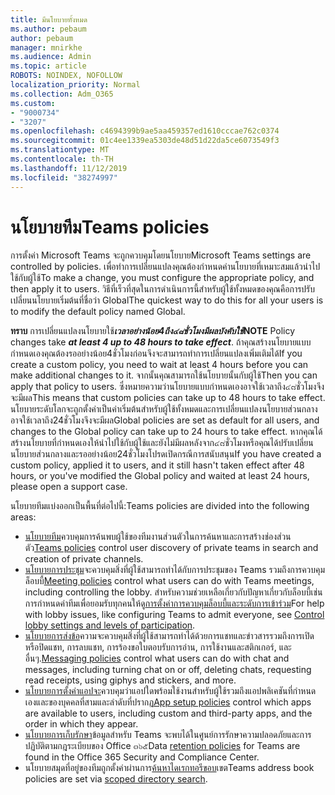 ```yaml
---
title: มีนโยบายทั้งหมด
ms.author: pebaum
author: pebaum
manager: mnirkhe
ms.audience: Admin
ms.topic: article
ROBOTS: NOINDEX, NOFOLLOW
localization_priority: Normal
ms.collection: Adm_O365
ms.custom:
- "9000734"
- "3207"
ms.openlocfilehash: c4694399b9ae5aa459357ed1610cccae762c0374
ms.sourcegitcommit: 01c4ee1339ea5303de48d51d22da5ce6073549f3
ms.translationtype: MT
ms.contentlocale: th-TH
ms.lasthandoff: 11/12/2019
ms.locfileid: "38274997"
---
```

# <a name="teams-policies"></a><span data-ttu-id="b4cf7-102">นโยบายทีม</span><span class="sxs-lookup"><span data-stu-id="b4cf7-102">Teams policies</span></span>

<span data-ttu-id="b4cf7-103">การตั้งค่า Microsoft Teams จะถูกควบคุมโดยนโยบาย</span><span class="sxs-lookup"><span data-stu-id="b4cf7-103">Microsoft Teams settings are controlled by policies.</span></span> <span data-ttu-id="b4cf7-104">เพื่อทำการเปลี่ยนแปลงคุณต้องกำหนดค่านโยบายที่เหมาะสมแล้วนำไปใช้กับผู้ใช้</span><span class="sxs-lookup"><span data-stu-id="b4cf7-104">To make a change, you must configure the appropriate policy, and then apply it to users.</span></span> <span data-ttu-id="b4cf7-105">วิธีที่เร็วที่สุดในการดำเนินการนี้สำหรับผู้ใช้ทั้งหมดของคุณคือการปรับเปลี่ยนนโยบายเริ่มต้นที่ชื่อว่า Global</span><span class="sxs-lookup"><span data-stu-id="b4cf7-105">The quickest way to do this for all your users is to modify the default policy named Global.</span></span> 

<span data-ttu-id="b4cf7-106">**ทราบ** การเปลี่ยนแปลงนโยบายใช้***เวลาอย่างน้อย4ถึง๔๘ชั่วโมงมีผลบังคับใช้***</span><span class="sxs-lookup"><span data-stu-id="b4cf7-106">**NOTE** Policy changes take ***at least 4 up to 48 hours to take effect***.</span></span> <span data-ttu-id="b4cf7-107">ถ้าคุณสร้างนโยบายแบบกำหนดเองคุณต้องรออย่างน้อย4ชั่วโมงก่อนจึงจะสามารถทำการเปลี่ยนแปลงเพิ่มเติมได้</span><span class="sxs-lookup"><span data-stu-id="b4cf7-107">If you create a custom policy, you need to wait at least 4 hours before you can make additional changes to it.</span></span> <span data-ttu-id="b4cf7-108">จากนั้นคุณสามารถใช้นโยบายนั้นกับผู้ใช้</span><span class="sxs-lookup"><span data-stu-id="b4cf7-108">Then you can apply that policy to users.</span></span> <span data-ttu-id="b4cf7-109">ซึ่งหมายความว่านโยบายแบบกำหนดเองอาจใช้เวลาถึง๔๘ชั่วโมงจึงจะมีผล</span><span class="sxs-lookup"><span data-stu-id="b4cf7-109">This means that custom policies can take up to 48 hours to take effect.</span></span> <span data-ttu-id="b4cf7-110">นโยบายระดับโลกจะถูกตั้งค่าเป็นค่าเริ่มต้นสำหรับผู้ใช้ทั้งหมดและการเปลี่ยนแปลงนโยบายส่วนกลางอาจใช้เวลาถึง24ชั่วโมงจึงจะมีผล</span><span class="sxs-lookup"><span data-stu-id="b4cf7-110">Global policies are set as default for all users, and changes to the Global policy can take up to 24 hours to take effect.</span></span> <span data-ttu-id="b4cf7-111">หากคุณได้สร้างนโยบายที่กำหนดเองให้นำไปใช้กับผู้ใช้และยังไม่มีผลหลังจาก๔๘ชั่วโมงหรือคุณได้ปรับเปลี่ยนนโยบายส่วนกลางและรออย่างน้อย24ชั่วโมงโปรดเปิดกรณีการสนับสนุน</span><span class="sxs-lookup"><span data-stu-id="b4cf7-111">If you have created a custom policy, applied it to users, and it still hasn't taken effect after 48 hours, or you've modified the Global policy and waited at least 24 hours, please open a support case.</span></span>

<span data-ttu-id="b4cf7-112">นโยบายทีมแบ่งออกเป็นพื้นที่ต่อไปนี้:</span><span class="sxs-lookup"><span data-stu-id="b4cf7-112">Teams policies are divided into the following areas:</span></span>

- <span data-ttu-id="b4cf7-113">[นโยบายทีม](https://docs.microsoft.com/MicrosoftTeams/teams-policies)ควบคุมการค้นพบผู้ใช้ของทีมงานส่วนตัวในการค้นหาและการสร้างช่องส่วนตัว</span><span class="sxs-lookup"><span data-stu-id="b4cf7-113">[Teams policies](https://docs.microsoft.com/MicrosoftTeams/teams-policies) control user discovery of private teams in search and creation of private channels.</span></span>  
- <span data-ttu-id="b4cf7-114">[นโยบายการประชุม](https://docs.microsoft.com/microsoftteams/meeting-policies-in-teams)จะควบคุมสิ่งที่ผู้ใช้สามารถทำได้กับการประชุมของ Teams รวมถึงการควบคุมล็อบบี้</span><span class="sxs-lookup"><span data-stu-id="b4cf7-114">[Meeting policies](https://docs.microsoft.com/microsoftteams/meeting-policies-in-teams) control what users can do with Teams meetings, including controlling the lobby.</span></span> <span data-ttu-id="b4cf7-115">สำหรับความช่วยเหลือเกี่ยวกับปัญหาเกี่ยวกับล็อบบี้เช่นการกำหนดค่าทีมเพื่อยอมรับทุกคนให้ดู[การตั้งค่าการควบคุมล็อบบี้และระดับการเข้าร่วม](https://docs.microsoft.com/en-us/alchemyinsights/bypass-lobby)</span><span class="sxs-lookup"><span data-stu-id="b4cf7-115">For help with lobby issues, like configuring Teams to admit everyone, see [Control lobby settings and levels of participation](https://docs.microsoft.com/en-us/alchemyinsights/bypass-lobby).</span></span>
- <span data-ttu-id="b4cf7-116">[นโยบายการส่งข้อ](https://docs.microsoft.com/microsoftteams/messaging-policies-in-teams)ความจะควบคุมสิ่งที่ผู้ใช้สามารถทำได้ด้วยการแชทและข่าวสารรวมถึงการเปิดหรือปิดแชท, การลบแชท, การร้องขอใบตอบรับการอ่าน, การใช้งานและสติกเกอร์, และอื่นๆ.</span><span class="sxs-lookup"><span data-stu-id="b4cf7-116">[Messaging policies](https://docs.microsoft.com/microsoftteams/messaging-policies-in-teams) control what users can do with chat and messages, including turning chat on or off, deleting chats, requesting read receipts, using giphys and stickers, and more.</span></span>
- <span data-ttu-id="b4cf7-117">[นโยบายการตั้งค่าแอปจะ](https://docs.microsoft.com/MicrosoftTeams/teams-app-setup-policies)ควบคุมว่าแอปใดพร้อมใช้งานสำหรับผู้ใช้รวมถึงแอปพลิเคชันที่กำหนดเองและของบุคคลที่สามและลำดับที่ปรากฏ</span><span class="sxs-lookup"><span data-stu-id="b4cf7-117">[App setup policies](https://docs.microsoft.com/MicrosoftTeams/teams-app-setup-policies) control which apps are available to users, including custom and third-party apps, and the order in which they appear.</span></span>  
- <span data-ttu-id="b4cf7-118">[นโยบายการเก็บรักษา](https://docs.microsoft.com/microsoftteams/retention-policies)ข้อมูลสำหรับ Teams จะพบได้ในศูนย์การรักษาความปลอดภัยและการปฏิบัติตามกฎระเบียบของ Office ๓๖๕</span><span class="sxs-lookup"><span data-stu-id="b4cf7-118">Data [retention policies](https://docs.microsoft.com/microsoftteams/retention-policies) for Teams are found in the Office 365 Security and Compliance Center.</span></span>
- <span data-ttu-id="b4cf7-119">นโยบายสมุดที่อยู่ของทีมถูกตั้งค่าผ่านการ[ค้นหาไดเรกทอรีขอบ](https://docs.microsoft.com/MicrosoftTeams/teams-scoped-directory-search)เขต</span><span class="sxs-lookup"><span data-stu-id="b4cf7-119">Teams address book policies are set via [scoped directory search](https://docs.microsoft.com/MicrosoftTeams/teams-scoped-directory-search).</span></span>